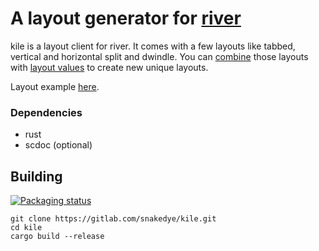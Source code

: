 # A layout generator for [river](https://github.com/ifreund/river)

kile is a layout client for river. It comes with a few layouts like tabbed, vertical and horizontal split and dwindle. You can [combine](https://gitlab.com/snakedye/kile/-/blob/main/doc/kile.1.scd#L98) those layouts with [layout values](https://gitlab.com/snakedye/kile/-/blob/main/doc/kile.1.scd#L33) to create new unique layouts.

Layout example [here](https://gitlab.com/snakedye/wlr_config/-/blob/master/river/.config/river/init#L74).

### Dependencies
- rust
- scdoc (optional)

## Building

[![Packaging status](https://repology.org/badge/vertical-allrepos/kile-wl.svg)](https://repology.org/project/kile-wl/versions)
```shell
git clone https://gitlab.com/snakedye/kile.git
cd kile
cargo build --release
```

